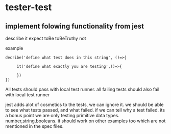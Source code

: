 # tester-test

## implement folowing functionality from jest

describe
it
expect
toBe
toBeTruthy
not


example
```
decribe('define what test does in this string', ()=>{

     it('define what exactly you are testing',()=>{

     })
})
```
All tests should pass with local test runner.
all failing tests should also fail with local test runner

jest adds alot of cosmetics to the tests, we can ignore it.
we should be able to see what tests passed, and what failed.
if we can tell why a test failed. its a bonus point
we are only testing primitive data types. number,string,booleans.
it should work on other examples too which are not mentioned in the spec files.
